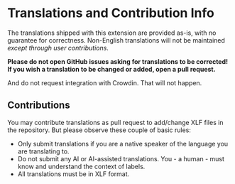 Translations and Contribution Info
==================================

The translations shipped with this extension are provided as-is, with no guarantee for correctness. Non-English
translations will not be maintained _except through user contributions_.

**Please do not open GitHub issues asking for translations to be corrected! If you wish a translation to be changed
or added, open a pull request.**

And do not request integration with Crowdin. That will not happen.

Contributions
-------------

You may contribute translations as pull request to add/change XLF files in the repository. But please observe these
couple of basic rules:

* Only submit translations if you are a native speaker of the language you are translating to.
* Do not submit any AI or AI-assisted translations. You - a human - must know and understand the context of labels.
* All translations must be in XLF format.
